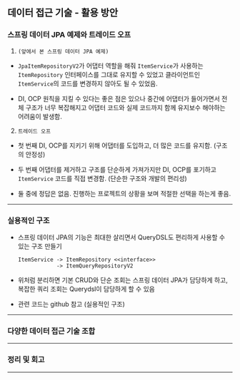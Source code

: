 ## 데이터 접근 기술 - 활용 방안

### 스프링 데이터 JPA 예제와 트레이드 오프

1. `(앞에서 본 스프링 데이터 JPA 예제)`

- `JpaItemRepositoryV2`가 어댑터 역할을 해줘 `ItemService`가 사용하는 `ItemRepository` 인터페이스를 그대로 유지할 수 있었고 클라이언트인 `ItemService`의 코드를 변경하지 않아도 될 수 있었음.

- DI, OCP 원칙을 지킬 수 있다는 좋은 점은 있으나 중간에 어댑터가 들어가면서 전체 구조가 너무 복잡해지고 어댑터 코드와 실제 코드까지 함께 유지보수 해야하는 어려움이 발생함.

2. `트레이드 오프`

- 첫 번째 DI, OCP를 지키기 위해 어댑터를 도입하고, 더 많은 코드를 유지함. (구조의 안정성)

- 두 번째 어댑터를 제거하고 구조를 단순하게 가져가지만 DI, OCP를 포기하고 `ItemService` 코드를 직접 변경함. (단순한 구조와 개발의 편리성)

- 둘 중에 정답은 없음. 진행하는 프로젝트의 상황을 보며 적절한 선택을 하는게 좋음.

---

### 실용적인 구조

- 스프링 데이터 JPA의 기능은 최대한 살리면서 QueryDSL도 편리하게 사용할 수 있는 구조 만들기

    ```
    ItemService -> ItemRepository <<interface>>
                -> ItemQueryRepositoryV2
    ```

- 위처럼 분리하면 기본 CRUD와 단순 조회는 스프링 데이터 JPA가 담당하게 하고, 복잡한 쿼리 조회는 Querydsl이 담당하게 할 수 있음

- 관련 코드는 github 참고 (실용적인 구조)

---

### 다양한 데이터 접근 기술 조합

---

### 정리 및 회고

---